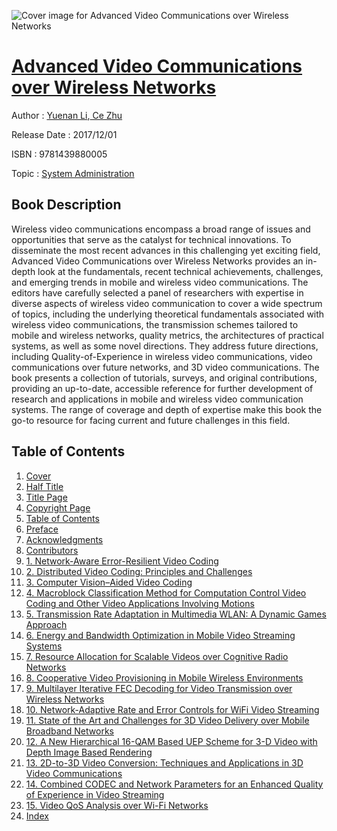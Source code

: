 ![Cover image for Advanced Video Communications over Wireless Networks](https://imgdetail.ebookreading.net/cover/cover/system_admin/EB9781439880005.jpg)

[Advanced Video Communications over Wireless Networks](https://ebookreading.net/view/book/Advanced+Video+Communications+over+Wireless+Networks-EB9781439880005_1.html "Advanced Video Communications over Wireless Networks")
====================================================================================================================

Author : [Yuenan Li](https://ebookreading.net/search/author/Yuenan+Li),[ Ce Zhu](https://ebookreading.net/search/author/+Ce+Zhu)

Release Date : 2017/12/01

ISBN : 9781439880005

Topic : [System Administration](https://ebookreading.net/search/category/system-administration)

Book Description
-----------------

Wireless video communications encompass a broad range of issues and opportunities that serve as the catalyst for technical innovations. To disseminate the most recent advances in this challenging yet exciting field, Advanced Video Communications over Wireless Networks provides an in-depth look at the fundamentals, recent technical achievements, challenges, and emerging trends in mobile and wireless video communications. 
The editors have carefully selected a panel of researchers with expertise in diverse aspects of wireless video communication to cover a wide spectrum of topics, including the underlying theoretical fundamentals associated with wireless video communications, the transmission schemes tailored to mobile and wireless networks, quality metrics, the architectures of practical systems, as well as some novel directions. They address future directions, including Quality-of-Experience in wireless video communications, video communications over future networks, and 3D video communications.
The book presents a collection of tutorials, surveys, and original contributions, providing an up-to-date, accessible reference for further development of research and applications in mobile and wireless video communication systems. The range of coverage and depth of expertise make this book the go-to resource for facing current and future challenges in this field.
              
Table of Contents
-----------------

1. [Cover](https://ebookreading.net/view/book/Advanced+Video+Communications+over+Wireless+Networks-EB9781439880005_1.html)
1. [Half Title](https://ebookreading.net/view/book/Advanced+Video+Communications+over+Wireless+Networks-EB9781439880005_2.html)
1. [Title Page](https://ebookreading.net/view/book/Advanced+Video+Communications+over+Wireless+Networks-EB9781439880005_3.html)
1. [Copyright Page](https://ebookreading.net/view/book/Advanced+Video+Communications+over+Wireless+Networks-EB9781439880005_4.html)
1. [Table of Contents](https://ebookreading.net/view/book/Advanced+Video+Communications+over+Wireless+Networks-EB9781439880005_5.html)
1. [Preface](https://ebookreading.net/view/book/Advanced+Video+Communications+over+Wireless+Networks-EB9781439880005_6.html#pre)
1. [Acknowledgments](https://ebookreading.net/view/book/Advanced+Video+Communications+over+Wireless+Networks-EB9781439880005_7.html#ack)
1. [Contributors](https://ebookreading.net/view/book/Advanced+Video+Communications+over+Wireless+Networks-EB9781439880005_8.html#cont)
1. [1. Network-Aware Error-Resilient Video Coding](https://ebookreading.net/view/book/Advanced+Video+Communications+over+Wireless+Networks-EB9781439880005_9.html#ch1)
1. [2. Distributed Video Coding: Principles and Challenges](https://ebookreading.net/view/book/Advanced+Video+Communications+over+Wireless+Networks-EB9781439880005_10.html#ch2)
1. [3. Computer Vision–Aided Video Coding](https://ebookreading.net/view/book/Advanced+Video+Communications+over+Wireless+Networks-EB9781439880005_11.html#ch3)
1. [4. Macroblock Classification Method for Computation Control Video Coding and Other Video Applications Involving Motions](https://ebookreading.net/view/book/Advanced+Video+Communications+over+Wireless+Networks-EB9781439880005_12.html#ch4)
1. [5. Transmission Rate Adaptation in Multimedia WLAN: A Dynamic Games Approach](https://ebookreading.net/view/book/Advanced+Video+Communications+over+Wireless+Networks-EB9781439880005_13.html#ch5)
1. [6. Energy and Bandwidth Optimization in Mobile Video Streaming Systems](https://ebookreading.net/view/book/Advanced+Video+Communications+over+Wireless+Networks-EB9781439880005_14.html#ch6)
1. [7. Resource Allocation for Scalable Videos over Cognitive Radio Networks](https://ebookreading.net/view/book/Advanced+Video+Communications+over+Wireless+Networks-EB9781439880005_15.html#ch7)
1. [8. Cooperative Video Provisioning in Mobile Wireless Environments](https://ebookreading.net/view/book/Advanced+Video+Communications+over+Wireless+Networks-EB9781439880005_16.html#ch8)
1. [9. Multilayer Iterative FEC Decoding for Video Transmission over Wireless Networks](https://ebookreading.net/view/book/Advanced+Video+Communications+over+Wireless+Networks-EB9781439880005_17.html#ch9)
1. [10. Network-Adaptive Rate and Error Controls for WiFi Video Streaming](https://ebookreading.net/view/book/Advanced+Video+Communications+over+Wireless+Networks-EB9781439880005_18.html#ch10)
1. [11. State of the Art and Challenges for 3D Video Delivery over Mobile Broadband Networks](https://ebookreading.net/view/book/Advanced+Video+Communications+over+Wireless+Networks-EB9781439880005_19.html#ch11)
1. [12. A New Hierarchical 16-QAM Based UEP Scheme for 3-D Video with Depth Image Based Rendering](https://ebookreading.net/view/book/Advanced+Video+Communications+over+Wireless+Networks-EB9781439880005_20.html#ch12)
1. [13. 2D-to-3D Video Conversion: Techniques and Applications in 3D Video Communications](https://ebookreading.net/view/book/Advanced+Video+Communications+over+Wireless+Networks-EB9781439880005_21.html#ch13)
1. [14. Combined CODEC and Network Parameters for an Enhanced Quality of Experience in Video Streaming](https://ebookreading.net/view/book/Advanced+Video+Communications+over+Wireless+Networks-EB9781439880005_22.html#ch14)
1. [15. Video QoS Analysis over Wi-Fi Networks](https://ebookreading.net/view/book/Advanced+Video+Communications+over+Wireless+Networks-EB9781439880005_23.html#ch15)
1. [Index](https://ebookreading.net/view/book/Advanced+Video+Communications+over+Wireless+Networks-EB9781439880005_24.html#idx1)
